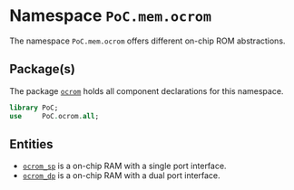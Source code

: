 # Namespace `PoC.mem.ocrom`

The namespace `PoC.mem.ocrom` offers different on-chip ROM abstractions.


## Package(s)

The package [`ocrom`][ocrom.pkg] holds all component declarations for this namespace.

```VHDL
library PoC;
use     PoC.ocrom.all;
```


## Entities

 - [`ocrom_sp`][ocrom_sp] is a on-chip RAM with a single port interface.
 - [`ocrom_dp`][ocrom_dp] is a on-chip RAM with a dual port interface.


 [ocrom.pkg]:	ocrom.pkg.vhdl
 [ocrom_sp]:	ocrom_sp.vhdl
 [ocrom_dp]:	ocrom_dp.vhdl
